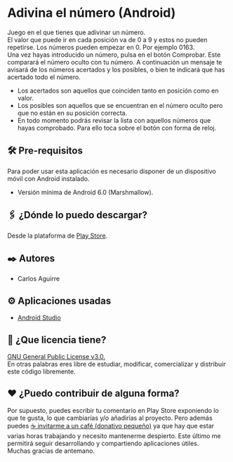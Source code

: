 # Adivina el número (Android)
Juego en el que tienes que adivinar un número.</br>
El valor que puede ir en cada posición va de 0 a 9 y estos no pueden repetirse. Los números pueden empezar en 0. Por ejemplo 0163.</br>
Una vez hayas introducido un número, pulsa en el botón Comprobar. Este comparará el número oculto con tu número. A continuación un mensaje te avisará de los números acertados y los posibles, o bien te indicará que has acertado todo el número.</br>
* Los acertados son aquellos que coinciden tanto en posición como en valor.
* Los posibles son aquellos que se encuentran en el número oculto pero que no están en su posición correcta.
* En todo momento podrás revisar la lista con aquellos números que hayas comprobado. Para ello toca sobre el botón con forma de reloj.

## 🛠️ Pre-requisitos
Para poder usar esta aplicación es necesario disponer de un dispositivo móvil con Android instalado.
* Versión mínima de Android 6.0 (Marshmallow).

## 🖇️ ¿Dónde lo puedo descargar?
Desde la plataforma de [Play Store](https://play.google.com/store/apps/details?id=com.codigobase.adivinaelnumero&gl=ES).

## ✒️ Autores
* Carlos Aguirre

## ⚙️ Aplicaciones usadas
* [Android Studio](https://developer.android.com/studio?hl=es)

## 📄 ¿Que licencia tiene?
[GNU General Public License v3.0.](LICENSE) </br>
En otras palabras eres libre de estudiar, modificar, comercializar y distribuir este código libremente.

## ❤️ ¿Puedo contribuir de alguna forma?
Por supuesto, puedes escribir tu comentario en Play Store exponiendo lo que te gusta, lo que cambiarías y/o añadirías al proyecto. Pero además puedes [☕ invitarme a un café (donativo pequeño)](https://ko-fi.com/lunevix) ya que hay que estar varias horas trabajando y necesito mantenerme despierto. Este último me permitirá seguir desarrollando y compartiendo aplicaciones útiles.</br>
Muchas gracias de antemano.
